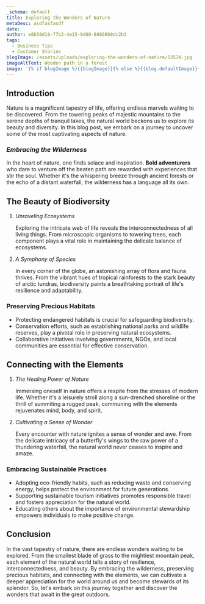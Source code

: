 ```yaml
---
_schema: default
title: Exploring the Wonders of Nature
metaDesc: asdfasfasdf
date:
author: e8b58d19-77b3-4e15-9d00-88808b9dc2b3
tags:
  - Business Tips
  - Customer Stories
blogImage: /assets/uploads/exploring-the-wonders-of-nature/53574.jpg
imageAltText: Wooden path in a forest
image: '{% if blogImage %}{{blogImage}}{% else %}{{blog.defaultImage}}{% endif %}'
---
```

## Introduction

Nature is a magnificent tapestry of life, offering endless marvels waiting to be discovered. From the towering peaks of majestic mountains to the serene depths of tranquil lakes, the natural world beckons us to explore its beauty and diversity. In this blog post, we embark on a journey to uncover some of the most captivating aspects of nature.

### *Embracing the Wilderness*

In the heart of nature, one finds solace and inspiration. **Bold adventurers** who dare to venture off the beaten path are rewarded with experiences that stir the soul. Whether it's the whispering breeze through ancient forests or the echo of a distant waterfall, the wilderness has a language all its own.

## The Beauty of Biodiversity

1. *Unraveling Ecosystems*

   Exploring the intricate web of life reveals the interconnectedness of all living things. From microscopic organisms to towering trees, each component plays a vital role in maintaining the delicate balance of ecosystems.

2. *A Symphony of Species*

   In every corner of the globe, an astonishing array of flora and fauna thrives. From the vibrant hues of tropical rainforests to the stark beauty of arctic tundras, biodiversity paints a breathtaking portrait of life's resilience and adaptability.

### **Preserving Precious Habitats**

* Protecting endangered habitats is crucial for safeguarding biodiversity.
* Conservation efforts, such as establishing national parks and wildlife reserves, play a pivotal role in preserving natural ecosystems.
* Collaborative initiatives involving governments, NGOs, and local communities are essential for effective conservation.

## Connecting with the Elements

1. *The Healing Power of Nature*

   Immersing oneself in nature offers a respite from the stresses of modern life. Whether it's a leisurely stroll along a sun-drenched shoreline or the thrill of summiting a rugged peak, communing with the elements rejuvenates mind, body, and spirit.

2. *Cultivating a Sense of Wonder*

   Every encounter with nature ignites a sense of wonder and awe. From the delicate intricacy of a butterfly's wings to the raw power of a thundering waterfall, the natural world never ceases to inspire and amaze.

### **Embracing Sustainable Practices**

* Adopting eco-friendly habits, such as reducing waste and conserving energy, helps protect the environment for future generations.
* Supporting sustainable tourism initiatives promotes responsible travel and fosters appreciation for the natural world.
* Educating others about the importance of environmental stewardship empowers individuals to make positive change.

## Conclusion

In the vast tapestry of nature, there are endless wonders waiting to be explored. From the smallest blade of grass to the mightiest mountain peak, each element of the natural world tells a story of resilience, interconnectedness, and beauty. By embracing the wilderness, preserving precious habitats, and connecting with the elements, we can cultivate a deeper appreciation for the world around us and become stewards of its splendor. So, let's embark on this journey together and discover the wonders that await in the great outdoors.